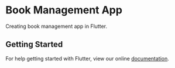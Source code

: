 # Book Management App

Creating book management app in Flutter.

## Getting Started

For help getting started with Flutter, view our online
[documentation](https://flutter.io/).
